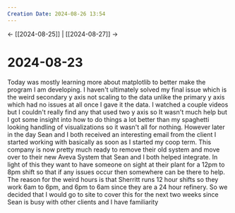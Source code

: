 ```yaml
---
Creation Date: 2024-08-26 13:54
---
```


<- [[2024-08-25]] | [[2024-08-27]]  ->

# 2024-08-23
Today was mostly learning more about matplotlib to better make the program I am developing. I haven't ultimately solved my final issue which is the weird secondary y axis not scaling to the data unlike the primary y axis which had no issues at all once I gave it the data. I watched a couple videos but I couldn't really find any that used two y axis so It wasn't much help but I got some insight into how to do things a lot better than my spaghetti looking handling of visualizations so it wasn't all for nothing. However later in the day Sean and I both received an interesting email from the client I started working with basically as soon as I started my coop term. This company is now pretty much ready to remove their old system and move over to their new Aveva System that Sean and I both helped integrate. In light of this they want to have someone on sight at their plant for a 12pm to 8pm shift so that if any issues occur then somewhere can be there to help. The reason for the weird hours is that Sherritt runs 12 hour shifts so they work 6am to 6pm, and 6pm to 6am since they are a 24 hour refinery. So we decided that I would go to site to cover this for the next two weeks since Sean is busy with other clients and I have familiarity 